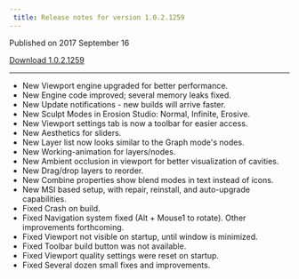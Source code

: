 ```yaml
---
 title: Release notes for version 1.0.2.1259
---
```


Published on 2017 September 16

[Download 1.0.2.1259]()

***

<ul class="changelog">
<li class="new"><span>New</span>  Viewport engine upgraded for better performance.</li>
<li class="new"><span>New</span>  Engine code improved; several memory leaks fixed.</li>
<li class="new"><span>New</span>  Update notifications - new builds will arrive faster.</li>
<li class="new"><span>New</span>  Sculpt Modes in Erosion Studio: Normal, Infinite, Erosive.</li>
<li class="new"><span>New</span>  Viewport settings tab is now a toolbar for easier access.</li>
<li class="new"><span>New</span>  Aesthetics for sliders.</li>
<li class="new"><span>New</span>  Layer list now looks similar to the Graph mode's nodes.</li>
<li class="new"><span>New</span>  Working-animation for layers/nodes.</li>
<li class="new"><span>New</span>  Ambient occlusion in viewport for better visualization of cavities.</li>
<li class="new"><span>New</span>  Drag/drop layers to reorder.</li>
<li class="new"><span>New</span>  Combine properties show blend modes in text instead of icons.</li>
<li class="new"><span>New</span>  MSI based setup, with repair, reinstall, and auto-upgrade capabilities.</li>
<li class="fixed"><span>Fixed</span>  Crash on build.</li>
<li class="fixed"><span>Fixed</span>  Navigation system fixed (Alt + Mouse1 to rotate). Other improvements forthcoming.</li>
<li class="fixed"><span>Fixed</span>  Viewport not visible on startup, until window is minimized.</li>
<li class="fixed"><span>Fixed</span>  Toolbar build button was not available.</li>
<li class="fixed"><span>Fixed</span>  Viewport quality settings were reset on startup.</li>
<li class="fixed"><span>Fixed</span>  Several dozen small fixes and improvements.</li>
</ul>
